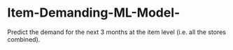 # Item-Demanding-ML-Model-
 Predict the demand for the next 3 months at the item level (i.e. all the stores combined).
